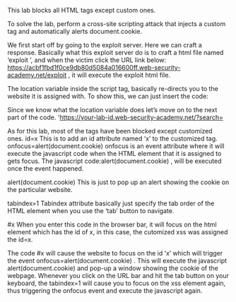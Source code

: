 This lab blocks all HTML tags except custom ones.

To solve the lab, perform a cross-site scripting attack that injects a custom tag and automatically alerts document.cookie.

We first start off by going to the exploit server. Here we can craft a response.
Basically what this exploit server do is to craft a html file named ‘exploit ’, and when the victim click the URL link below: https://acbf1fbd1f0ce9db80d5084a016600ff.web-security-academy.net/exploit , it will execute the exploit html file.

The location variable inside the script tag, basically re-directs you to the website it is assigned with.
To show this, we can just insert the code:
<script>
location = “https://www.google.com"
</script>

Since we know what the location variable does let’s move on to the next part of the code.
'https://your-lab-id.web-security-academy.net/?search=

As for this lab, most of the tags have been blocked except customized ones.
id=x This is to add an id attribute named ‘x’ to the customized <xss> tag.
onfocus=alert(document.cookie) onfocus is an event attribute where it will execute the javascript code when the HTML element that it is assigned to gets focus. The javascript code:alert(document.cookie) , will be executed once the event happened.
  
  alert(document.cookie) This is just to pop up an alert showing the cookie on the particular website.
  
  tabindex=1 Tabindex attribute basically just specify the tab order of the HTML element when you use the ‘tab’ button to navigate.
  
  #x When you enter this code in the browser bar, it will focus on the html element which has the id of x, in this case, the cutomized xss was assigned the id=x.
  
  The code #x will cause the website to focus on the id ‘x’ which will trigger the event onfocus=alert(document.cookie) . This will execute the javascript alert(document.cookie) and pop-up a window showing the cookie of the webpage. Whenever you click on the URL bar and hit the tab button on your keyboard, the tabindex=1 will cause you to focus on the xss element again, thus triggering the onfocus event and execute the javascript again.
